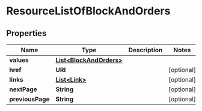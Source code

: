 

# ResourceListOfBlockAndOrders


## Properties

| Name | Type | Description | Notes |
|------------ | ------------- | ------------- | -------------|
|**values** | [**List&lt;BlockAndOrders&gt;**](BlockAndOrders.md) |  |  |
|**href** | **URI** |  |  [optional] |
|**links** | [**List&lt;Link&gt;**](Link.md) |  |  [optional] |
|**nextPage** | **String** |  |  [optional] |
|**previousPage** | **String** |  |  [optional] |



